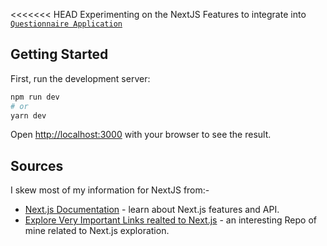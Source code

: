<<<<<<< HEAD
Experimenting on the NextJS Features to integrate into [`Questionnaire Application`](https://github.com/Madhu5A3/Questionnaire)

## Getting Started

First, run the development server:

```bash
npm run dev
# or
yarn dev
```

Open [http://localhost:3000](http://localhost:3000) with your browser to see the result.

## Sources

I skew most of my information for NextJS from:- 

- [Next.js Documentation](https://nextjs.org/docs) - learn about Next.js features and API.
- [Explore Very Important Links realted to Next.js](https://github.com/Madhu5A3/VIL/tree/master/NextJS) - an interesting Repo of mine related to Next.js exploration.